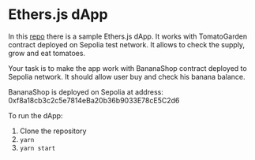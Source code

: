 # Ethers.js dApp

In this [repo](https://github.com/ExtropyIO/quant-ethers-js-exrx) there is a sample Ethers.js dApp. It works with TomatoGarden contract deployed on Sepolia test network. It allows to check the supply, grow and eat tomatoes.

Your task is to make the app work with BananaShop contract deployed to Sepolia network. It should allow user buy and check his banana balance.

BananaShop is deployed on Sepolia at address: 0xf8a18cb3c2c5e7814eBa20b36b9033E78cE5C2d6

To run the dApp:
1. Clone the repository
1. `yarn`
1. `yarn start`

